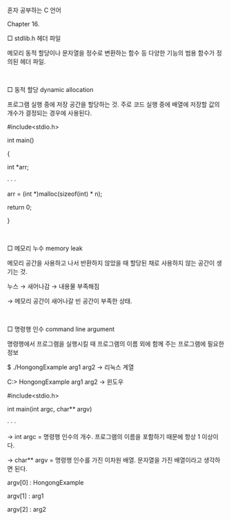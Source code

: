 혼자 공부하는 C 언어

Chapter 16. 

□ stdlib.h 헤더 파일

메모리 동적 할당이나 문자열을 정수로 변환하는 함수 등 다양한 기능의 범용 함수가 정의된 헤더 파일.

​

□ 동적 할당 dynamic allocation

프로그램 실행 중에 저장 공간을 할당하는 것. 주로 코드 실행 중에 배열에 저장할 값의 개수가 결정되는 경우에 사용된다.

#include<stdio.h>

int main()

{

  int *arr;

  · · ·

  arr = (int *)malloc(sizeof(int) * n);

  return 0;

}

​

□ 메모리 누수 memory leak

메모리 공간을 사용하고 나서 반환하지 않았을 때 할당된 채로 사용하지 않는 공간이 생기는 것.

누스 → 새어나감 → 내용물 부족해짐

→ 메모리 공간이 새어나갈 빈 공간이 부족한 상태.

​

□ 명령행 인수 command line argument

명령행에서 프로그램을 실행시킬 때 프로그램의 이름 외에 함께 주는 프로그램에 필요한 정보

$ ./HongongExample arg1 arg2 → 리눅스 계열

C:\> HongongExample arg1 arg2 → 윈도우

#include<stdio.h>

int main(int argc, char** argv)

· · ·

→ int argc = 명령행 인수의 개수. 프로그램의 이름을 포함하기 때문에 항상 1 이상이다.

→ char** argv = 명령행 인수를 가진 이차원 배열. 문자열을 가진 배열이라고 생각하면 된다.

argv[0] : HongongExample

argv[1] : arg1

argv[2] : arg2